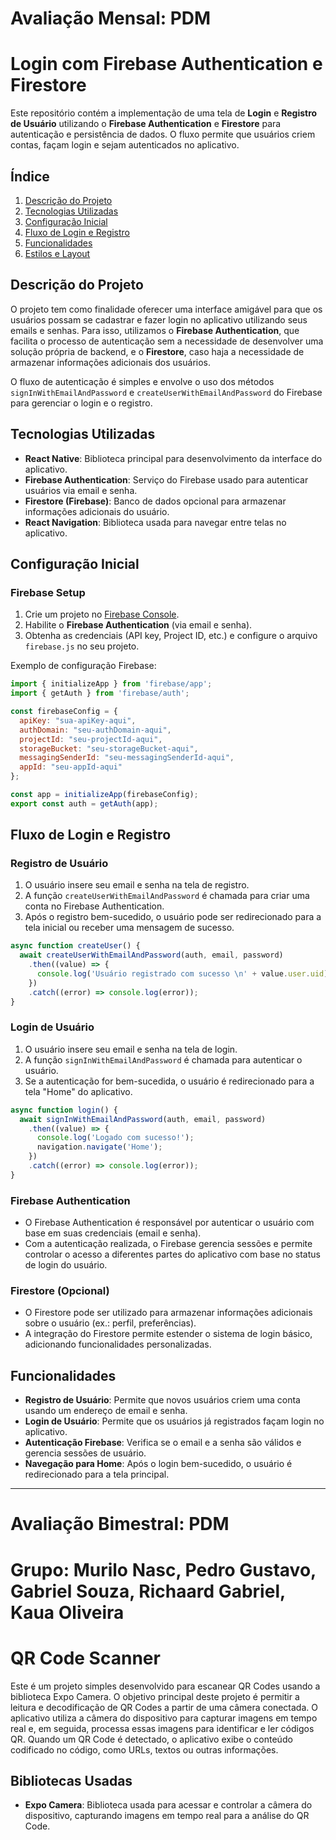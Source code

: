 # Avaliação Mensal: PDM
# Login com Firebase Authentication e Firestore

Este repositório contém a implementação de uma tela de **Login** e **Registro de Usuário** utilizando o **Firebase Authentication** e **Firestore** para autenticação e persistência de dados. O fluxo permite que usuários criem contas, façam login e sejam autenticados no aplicativo.

## Índice

1. [Descrição do Projeto](#descrição-do-projeto)
2. [Tecnologias Utilizadas](#tecnologias-utilizadas)
3. [Configuração Inicial](#configuração-inicial)
4. [Fluxo de Login e Registro](#fluxo-de-login-e-registro)
5. [Funcionalidades](#funcionalidades)
6. [Estilos e Layout](#estilos-e-layout)

## Descrição do Projeto

O projeto tem como finalidade oferecer uma interface amigável para que os usuários possam se cadastrar e fazer login no aplicativo utilizando seus emails e senhas. Para isso, utilizamos o **Firebase Authentication**, que facilita o processo de autenticação sem a necessidade de desenvolver uma solução própria de backend, e o **Firestore**, caso haja a necessidade de armazenar informações adicionais dos usuários.

O fluxo de autenticação é simples e envolve o uso dos métodos `signInWithEmailAndPassword` e `createUserWithEmailAndPassword` do Firebase para gerenciar o login e o registro.

## Tecnologias Utilizadas

- **React Native**: Biblioteca principal para desenvolvimento da interface do aplicativo.
- **Firebase Authentication**: Serviço do Firebase usado para autenticar usuários via email e senha.
- **Firestore (Firebase)**: Banco de dados opcional para armazenar informações adicionais do usuário.
- **React Navigation**: Biblioteca usada para navegar entre telas no aplicativo.

## Configuração Inicial

### Firebase Setup

1. Crie um projeto no [Firebase Console](https://console.firebase.google.com/).
2. Habilite o **Firebase Authentication** (via email e senha).
3. Obtenha as credenciais (API key, Project ID, etc.) e configure o arquivo `firebase.js`  no seu projeto.

Exemplo de configuração Firebase:

```javascript
import { initializeApp } from 'firebase/app';
import { getAuth } from 'firebase/auth';

const firebaseConfig = {
  apiKey: "sua-apiKey-aqui",
  authDomain: "seu-authDomain-aqui",
  projectId: "seu-projectId-aqui",
  storageBucket: "seu-storageBucket-aqui",
  messagingSenderId: "seu-messagingSenderId-aqui",
  appId: "seu-appId-aqui"
};

const app = initializeApp(firebaseConfig);
export const auth = getAuth(app);
```

## Fluxo de Login e Registro

### Registro de Usuário

1. O usuário insere seu email e senha na tela de registro.
2. A função `createUserWithEmailAndPassword` é chamada para criar uma conta no Firebase Authentication.
3. Após o registro bem-sucedido, o usuário pode ser redirecionado para a tela inicial ou receber uma mensagem de sucesso.

```javascript
async function createUser() {
  await createUserWithEmailAndPassword(auth, email, password)
    .then((value) => {
      console.log('Usuário registrado com sucesso \n' + value.user.uid);
    })
    .catch((error) => console.log(error));
}
```

### Login de Usuário

1. O usuário insere seu email e senha na tela de login.
2. A função `signInWithEmailAndPassword` é chamada para autenticar o usuário.
3. Se a autenticação for bem-sucedida, o usuário é redirecionado para a tela "Home" do aplicativo.

```javascript
async function login() {
  await signInWithEmailAndPassword(auth, email, password)
    .then((value) => {
      console.log('Logado com sucesso!');
      navigation.navigate('Home');
    })
    .catch((error) => console.log(error));
}
```

### Firebase Authentication

- O Firebase Authentication é responsável por autenticar o usuário com base em suas credenciais (email e senha).
- Com a autenticação realizada, o Firebase gerencia sessões e permite controlar o acesso a diferentes partes do aplicativo com base no status de login do usuário.

### Firestore (Opcional)

- O Firestore pode ser utilizado para armazenar informações adicionais sobre o usuário (ex.: perfil, preferências).
- A integração do Firestore permite estender o sistema de login básico, adicionando funcionalidades personalizadas.

## Funcionalidades

- **Registro de Usuário**: Permite que novos usuários criem uma conta usando um endereço de email e senha.
- **Login de Usuário**: Permite que os usuários já registrados façam login no aplicativo.
- **Autenticação Firebase**: Verifica se o email e a senha são válidos e gerencia sessões de usuário.
- **Navegação para Home**: Após o login bem-sucedido, o usuário é redirecionado para a tela principal.

----------------------------------------------------------------------------------------------------------------------------------------------------------------------------
# Avaliação Bimestral: PDM
# Grupo: Murilo Nasc, Pedro Gustavo, Gabriel Souza, Richaard Gabriel, Kaua Oliveira

# QR Code Scanner

Este é um projeto simples desenvolvido para escanear QR Codes usando a biblioteca Expo Camera. O objetivo principal deste projeto é permitir a leitura e decodificação de QR Codes a partir de uma câmera conectada. O aplicativo utiliza a câmera do dispositivo para capturar imagens em tempo real e, em seguida, processa essas imagens para identificar e ler códigos QR. Quando um QR Code é detectado, o aplicativo exibe o conteúdo codificado no código, como URLs, textos ou outras informações.

## Bibliotecas Usadas

- **Expo Camera**: Biblioteca usada para acessar e controlar a câmera do dispositivo, capturando imagens em tempo real para a análise do QR Code.
